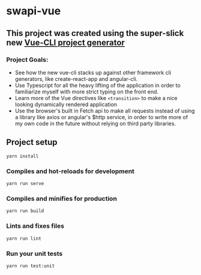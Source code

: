 # swapi-vue

## This project was created using the super-slick new [Vue-CLI project generator](https://cli.vuejs.org/guide/)

### Project Goals:
* See how the new vue-cli stacks up against other framework cli generators, like create-react-app and angular-cli.
* Use Typescript for all the heavy lifting of the application in order to familiarize myself with more strict typing on the front end.
* Learn more of the Vue directives like `<transition>` to make a nice looking dynamically rendered application
* Use the browser's built in Fetch api to make all requests instead of using a library like axios or angular's $http service, in order to write more of my own code in the future without relying on third party libraries.

## Project setup
```
yarn install
```

### Compiles and hot-reloads for development
```
yarn run serve
```

### Compiles and minifies for production
```
yarn run build
```

### Lints and fixes files
```
yarn run lint
```

### Run your unit tests
```
yarn run test:unit
```
